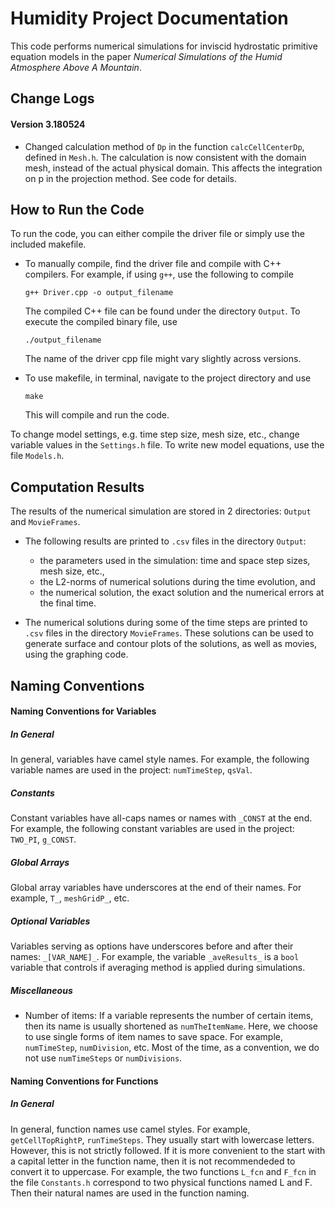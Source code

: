 # Humidity Project Documentation

This code performs numerical simulations for inviscid hydrostatic primitive equation models in the paper *Numerical Simulations of the Humid Atmosphere Above A Mountain*.

## Change Logs
#### Version 3.180524

- Changed calculation method of `Dp` in the function `calcCellCenterDp`, defined in `Mesh.h`. The calculation is now consistent with the domain mesh, instead of the actual physical domain. This affects the integration on p in the projection method. See code for details.


## How to Run the Code

To run the code, you can either compile the driver file or simply use the included makefile.
* To manually compile, find the driver file and compile with C++ compilers. For example, if using `g++`, use the following to compile
  ~~~~
  g++ Driver.cpp -o output_filename
  ~~~~
  The compiled C++ file can be found under the directory `Output`.
  To execute the compiled binary file, use
  ~~~~
  ./output_filename
  ~~~~
  The name of the driver cpp file might vary slightly across versions.

* To use makefile, in terminal, navigate to the project directory and use
  ~~~~
  make
  ~~~~
  This will compile and run the code.

To change model settings, e.g. time step size, mesh size, etc., change variable values in the `Settings.h` file. To write new model equations, use the file `Models.h`.



## Computation Results

The results of the numerical simulation are stored in 2 directories: `Output` and `MovieFrames`.

* The following results are printed to `.csv` files in the directory `Output`:
    * the parameters used in the simulation: time and space step sizes, mesh size, etc.,
    * the L2-norms of numerical solutions during the time evolution, and
    * the numerical solution, the exact solution and the numerical errors at the final time.


* The numerical solutions during some of the time steps are printed to `.csv` files in the directory `MovieFrames`. These solutions can be used to generate surface and contour plots of the solutions, as well as movies, using the graphing code.



## Naming Conventions

#### Naming Conventions for Variables

##### In General
In general, variables have camel style names. For example, the following variable names are used in the project: `numTimeStep`, `qsVal`.

##### Constants
Constant variables have all-caps names or names with `_CONST` at the end. For example, the following constant variables are used in the project: `TWO_PI`, `g_CONST`.

##### Global Arrays
Global array variables have underscores at the end of their names. For example, `T_`, `meshGridP_`, etc.

##### Optional Variables
Variables serving as options have underscores before and after their names: `_[VAR_NAME]_`. For example, the variable `_aveResults_` is a `bool` variable that controls if averaging method is applied during simulations.

##### Miscellaneous
- Number of items: If a variable represents the number of certain items, then its name is usually shortened as `numTheItemName`. Here, we choose to use single forms of item names to save space. For example, `numTimeStep`, `numDivision`, etc. Most of the time, as a convention, we do not use `numTimeSteps` or `numDivisions`.




#### Naming Conventions for Functions

##### In General
In general, function names use camel styles. For example, `getCellTopRightP`, `runTimeSteps`.
They usually start with lowercase letters. However, this is not strictly followed. If it is more convenient to the start with a capital letter in the function name, then it is not recommendeded to convert it to uppercase. For example, the two functions `L_fcn` and `F_fcn` in the file `Constants.h` correspond to two physical functions named L and F. Then their natural names are used in the function naming.
